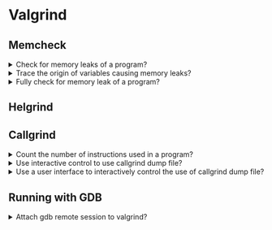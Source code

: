 # Valgrind

## Memcheck

<details>
<summary>Check for memory leaks of a program?</summary>

> Valgrind is capable of checking for memory leaks on a binary file.
>
> ```sh
> gcc -o program main.c
> valgrind ./program
> ``````
>
> To have a better output from Valgrind, compile with debug info:
>
> ```sh
> gcc -o program main.c -g3
> valgrind ./program
> ``````

> Origins:
> - YouTube: C++ Weekly - Ep 86 - Valgrind

> References:
---
</details>

<details>
<summary>Trace the origin of variables causing memory leaks?</summary>

> ```sh
> valgrind --track-origins ./program
> ``````

> Origins:
> - YouTube: C++ Weekly - Ep 86 - Valgrind

> References:
---
</details>

<details>
<summary>Fully check for memory leak of a program?</summary>

> ```sh
> valgrind --leak-check full ./program
> ``````

> Origins:
> - YouTube: Detecting Memory Leaks With Valgrind

> References:
---
</details>

## Helgrind

## Callgrind

<details>
<summary>Count the number of instructions used in a program?</summary>

> ```sh
> valgrind --tool callgrind ./program
> ``````

> Origins:
> - YouTube: C++ Weekly - Ep 86 - Valgrind

> References:
---
</details>

<details>
<summary>Use interactive control to use callgrind dump file?</summary>

> ```sh
> ``````

> Origins:
> - YouTube: C++ Weekly - Ep 86 - Valgrind

> References:
---
</details>

<details>
<summary>Use a user interface to interactively control the use of callgrind dump file?</summary>

> ```sh
> kcachegrind callgrind-dump.out.123
> ``````

> Origins:
> - YouTube: C++ Weekly - Ep 86 - Valgrind

> References:
---
</details>

## Running with GDB

<details>
<summary>Attach gdb remote session to valgrind?</summary>

> ```sh
> gdb ./program
> (gdb) set remote exec-file ./program
> (gdb) set sysroot /
> (gdb) target extended-remote | vgdb --multi --vargs -q
> (gdb) start
> (gdb) help valgrind
> (gdb) help memcheck
> (gdb) help helgrind
> ``````

> Origins:
> - YouTube: Debugging memory issues with Valgrind and GDB - DevConf.CZ 2023

> References:
---
</details>
